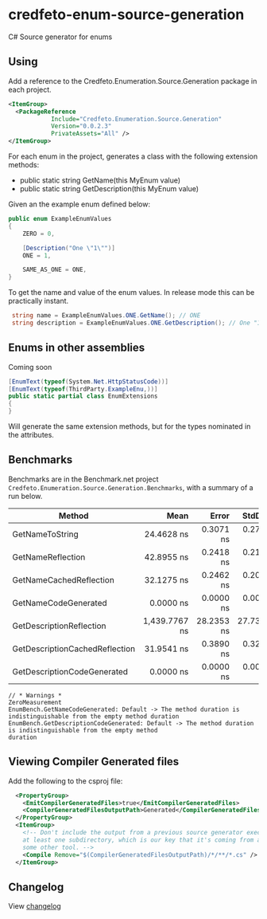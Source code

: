 # credfeto-enum-source-generation

C# Source generator for enums

## Using

Add a reference to the Credfeto.Enumeration.Source.Generation package in each project.

```xml
<ItemGroup>
  <PackageReference 
            Include="Credfeto.Enumeration.Source.Generation" 
            Version="0.0.2.3" 
            PrivateAssets="All" />
</ItemGroup>
```

For each enum in the project, generates a class with the following extension methods:

* public static string GetName(this MyEnum value)
* public static string GetDescription(this MyEnum value)

Given an the example enum defined below:

```csharp
public enum ExampleEnumValues
{
    ZERO = 0,

    [Description("One \"1\"")]
    ONE = 1,

    SAME_AS_ONE = ONE,
}
```

To get the name and value of the enum values. In release mode this can be practically instant.

```csharp
 string name = ExampleEnumValues.ONE.GetName(); // ONE
 string description = ExampleEnumValues.ONE.GetDescription(); // One "1"
```

## Enums in other assemblies

Coming soon

```csharp
[EnumText(typeof(System.Net.HttpStatusCode))]
[EnumText(typeof(ThirdParty.ExampleEnu,))]
public static partial class EnumExtensions
{
}
```

Will generate the same extension methods, but for the types nominated in the attributes.

## Benchmarks

Benchmarks are in the Benchmark.net project ``Credfeto.Enumeration.Source.Generation.Benchmarks``, with a summary of a
run below.

|                         Method |          Mean |      Error |     StdDev | Allocated |
|------------------------------- |--------------:|-----------:|-----------:|----------:|
|                GetNameToString |    24.4628 ns |  0.3071 ns |  0.2723 ns |      24 B |
|              GetNameReflection |    42.8955 ns |  0.2418 ns |  0.2144 ns |      24 B |
|        GetNameCachedReflection |    32.1275 ns |  0.2462 ns |  0.2056 ns |      24 B |
|           GetNameCodeGenerated |     0.0000 ns |  0.0000 ns |  0.0000 ns |         - |
|       GetDescriptionReflection | 1,439.7767 ns | 28.2353 ns | 27.7308 ns |     264 B |
| GetDescriptionCachedReflection |    31.9541 ns |  0.3890 ns |  0.3249 ns |      24 B |
|    GetDescriptionCodeGenerated |     0.0000 ns |  0.0000 ns |  0.0000 ns |         - |

```
// * Warnings *
ZeroMeasurement
EnumBench.GetNameCodeGenerated: Default -> The method duration is indistinguishable from the empty method duration
EnumBench.GetDescriptionCodeGenerated: Default -> The method duration is indistinguishable from the empty method
duration

```

## Viewing Compiler Generated files

Add the following to the csproj file:

```xml
  <PropertyGroup>
    <EmitCompilerGeneratedFiles>true</EmitCompilerGeneratedFiles>
    <CompilerGeneratedFilesOutputPath>Generated</CompilerGeneratedFilesOutputPath>
  </PropertyGroup>
  <ItemGroup>
    <!-- Don't include the output from a previous source generator execution into future runs; the */** trick here ensures that there's
    at least one subdirectory, which is our key that it's coming from a source generator as opposed to something that is coming from
    some other tool. -->
    <Compile Remove="$(CompilerGeneratedFilesOutputPath)/*/**/*.cs" />
  </ItemGroup>
```

## Changelog

View [changelog](CHANGELOG.md)

